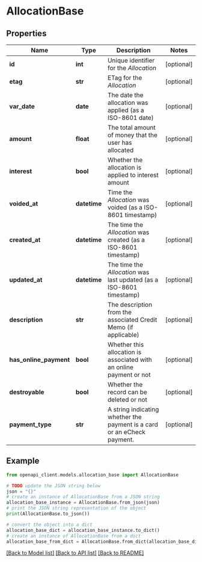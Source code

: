 # AllocationBase


## Properties

Name | Type | Description | Notes
------------ | ------------- | ------------- | -------------
**id** | **int** | Unique identifier for the *Allocation* | [optional] 
**etag** | **str** | ETag for the *Allocation* | [optional] 
**var_date** | **date** | The date the allocation was applied (as a ISO-8601 date) | [optional] 
**amount** | **float** | The total amount of money that the user has allocated | [optional] 
**interest** | **bool** | Whether the allocation is applied to interest amount | [optional] 
**voided_at** | **datetime** | Time the *Allocation* was voided (as a ISO-8601 timestamp) | [optional] 
**created_at** | **datetime** | The time the *Allocation* was created (as a ISO-8601 timestamp) | [optional] 
**updated_at** | **datetime** | The time the *Allocation* was last updated (as a ISO-8601 timestamp) | [optional] 
**description** | **str** | The description from the associated Credit Memo (if applicable) | [optional] 
**has_online_payment** | **bool** | Whether this allocation is associated with an online payment or not | [optional] 
**destroyable** | **bool** | Whether the record can be deleted or not | [optional] 
**payment_type** | **str** | A string indicating whether the payment is a card or an eCheck payment. | [optional] 

## Example

```python
from openapi_client.models.allocation_base import AllocationBase

# TODO update the JSON string below
json = "{}"
# create an instance of AllocationBase from a JSON string
allocation_base_instance = AllocationBase.from_json(json)
# print the JSON string representation of the object
print(AllocationBase.to_json())

# convert the object into a dict
allocation_base_dict = allocation_base_instance.to_dict()
# create an instance of AllocationBase from a dict
allocation_base_from_dict = AllocationBase.from_dict(allocation_base_dict)
```
[[Back to Model list]](../README.md#documentation-for-models) [[Back to API list]](../README.md#documentation-for-api-endpoints) [[Back to README]](../README.md)


